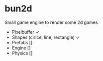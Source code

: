 # bun2d
Small game engine to render some 2d games

- Pixelbuffer ✓
- Shapes (cirlce, line, rectangle) ✓
- Prefabs []
- Engine []
- Physics []
